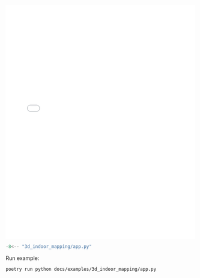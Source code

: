 <!-- <a href="app.html" target="_blank">See example in action</a> -->

<iframe src="app.html" height="620px", width="100%" style="border:none;"></iframe>

```python
-8<-- "3d_indoor_mapping/app.py"
```

Run example:

``` bash
poetry run python docs/examples/3d_indoor_mapping/app.py
```
